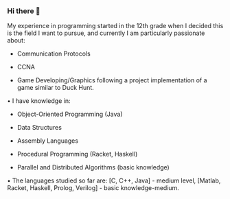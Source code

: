 ### Hi there 👋
My experience in programming started in the 12th grade when I decided this is the field I want to pursue, and currently I am particularly passionate about:


* Communication Protocols

* CCNA 

* Game Developing/Graphics following a project implementation of a game similar to Duck Hunt.


• I have knowledge in: 


* Object-Oriented Programming (Java)


* Data Structures


* Assembly Languages


* Procedural Programming (Racket, Haskell)


* Parallel and Distributed Algorithms (basic knowledge)


• The languages studied so far are: [C, C++, Java] - medium level, [Matlab, Racket, Haskell, Prolog, Verilog] - basic knowledge-medium.
